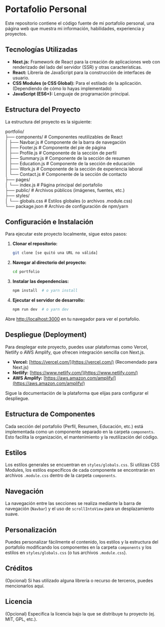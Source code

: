 # Portafolio Personal

Este repositorio contiene el código fuente de mi portafolio personal, una página web que muestra mi información, habilidades, experiencia y proyectos.

## Tecnologías Utilizadas

*   **Next.js:** Framework de React para la creación de aplicaciones web con renderizado del lado del servidor (SSR) y otras características.
*   **React:** Librería de JavaScript para la construcción de interfaces de usuario.
*   **CSS Modules (o CSS Global):** Para el estilado de la aplicación. (Dependiendo de cómo lo hayas implementado)
*   **JavaScript (ES6+):** Lenguaje de programación principal.

## Estructura del Proyecto

La estructura del proyecto es la siguiente:

portfolio/</br>
├── components/         # Componentes reutilizables de React</br>
│   ├── Navbar.js       # Componente de la barra de navegación</br>
│   ├── Footer.js       # Componente del pie de página</br>
│   ├── Profile.js      # Componente de la sección de perfil</br>
│   ├── Summary.js      # Componente de la sección de resumen</br>
│   ├── Education.js    # Componente de la sección de educación</br>
│   ├── Work.js         # Componente de la sección de experiencia laboral</br>
│   └── Contact.js      # Componente de la sección de contacto</br>
├── pages/</br>
│   └── index.js        # Página principal del portafolio</br>
├── public/           # Archivos públicos (imágenes, fuentes, etc.)</br>
├── styles/</br>
│   └── globals.css     # Estilos globales (o archivos .module.css)</br>
└── package.json        # Archivo de configuración de npm/yarn</br>

## Configuración e Instalación

Para ejecutar este proyecto localmente, sigue estos pasos:

1.  **Clonar el repositorio:**

    ```bash
    git clone [se quitó una URL no válida]
    ```

2.  **Navegar al directorio del proyecto:**

    ```bash
    cd portfolio
    ```

3.  **Instalar las dependencias:**

    ```bash
    npm install  # o yarn install
    ```

4.  **Ejecutar el servidor de desarrollo:**

    ```bash
    npm run dev  # o yarn dev
    ```

Abre [http://localhost:3000](http://localhost:3000) en tu navegador para ver el portafolio.

## Despliegue (Deployment)

Para desplegar este proyecto, puedes usar plataformas como Vercel, Netlify o AWS Amplify, que ofrecen integración sencilla con Next.js.

*   **Vercel:** [https://vercel.com/](https://vercel.com/) (Recomendado para Next.js)
*   **Netlify:** [https://www.netlify.com/](https://www.netlify.com/)
*   **AWS Amplify:** [https://aws.amazon.com/amplify/](https://aws.amazon.com/amplify/)

Sigue la documentación de la plataforma que elijas para configurar el despliegue.

## Estructura de Componentes

Cada sección del portafolio (Perfil, Resumen, Educación, etc.) está implementada como un componente separado en la carpeta `components`. Esto facilita la organización, el mantenimiento y la reutilización del código.

## Estilos

Los estilos generales se encuentran en `styles/globals.css`. Si utilizas CSS Modules, los estilos específicos de cada componente se encontrarán en archivos `.module.css` dentro de la carpeta `components`.

## Navegación

La navegación entre las secciones se realiza mediante la barra de navegación (`Navbar`) y el uso de `scrollIntoView` para un desplazamiento suave.

## Personalización

Puedes personalizar fácilmente el contenido, los estilos y la estructura del portafolio modificando los componentes en la carpeta `components` y los estilos en `styles/globals.css` (o tus archivos `.module.css`).

## Créditos

(Opcional) Si has utilizado alguna librería o recurso de terceros, puedes mencionarlos aquí.

## Licencia

(Opcional) Especifica la licencia bajo la que se distribuye tu proyecto (ej. MIT, GPL, etc.).

